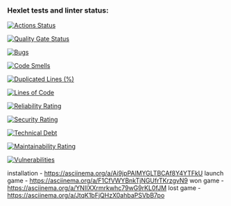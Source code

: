 ### Hexlet tests and linter status:
[![Actions Status](https://github.com/kimdeun/devops-engineer-from-scratch-project-49/actions/workflows/hexlet-check.yml/badge.svg)](https://github.com/kimdeun/devops-engineer-from-scratch-project-49/actions)

[![Quality Gate Status](https://sonarcloud.io/api/project_badges/measure?project=kimdeun_devops-engineer-from-scratch-project-49&metric=alert_status)](https://sonarcloud.io/summary/new_code?id=kimdeun_devops-engineer-from-scratch-project-49)

[![Bugs](https://sonarcloud.io/api/project_badges/measure?project=kimdeun_devops-engineer-from-scratch-project-49&metric=bugs)](https://sonarcloud.io/summary/new_code?id=kimdeun_devops-engineer-from-scratch-project-49)

[![Code Smells](https://sonarcloud.io/api/project_badges/measure?project=kimdeun_devops-engineer-from-scratch-project-49&metric=code_smells)](https://sonarcloud.io/summary/new_code?id=kimdeun_devops-engineer-from-scratch-project-49)

[![Duplicated Lines (%)](https://sonarcloud.io/api/project_badges/measure?project=kimdeun_devops-engineer-from-scratch-project-49&metric=duplicated_lines_density)](https://sonarcloud.io/summary/new_code?id=kimdeun_devops-engineer-from-scratch-project-49)

[![Lines of Code](https://sonarcloud.io/api/project_badges/measure?project=kimdeun_devops-engineer-from-scratch-project-49&metric=ncloc)](https://sonarcloud.io/summary/new_code?id=kimdeun_devops-engineer-from-scratch-project-49)

[![Reliability Rating](https://sonarcloud.io/api/project_badges/measure?project=kimdeun_devops-engineer-from-scratch-project-49&metric=reliability_rating)](https://sonarcloud.io/summary/new_code?id=kimdeun_devops-engineer-from-scratch-project-49)

[![Security Rating](https://sonarcloud.io/api/project_badges/measure?project=kimdeun_devops-engineer-from-scratch-project-49&metric=security_rating)](https://sonarcloud.io/summary/new_code?id=kimdeun_devops-engineer-from-scratch-project-49)

[![Technical Debt](https://sonarcloud.io/api/project_badges/measure?project=kimdeun_devops-engineer-from-scratch-project-49&metric=sqale_index)](https://sonarcloud.io/summary/new_code?id=kimdeun_devops-engineer-from-scratch-project-49)

[![Maintainability Rating](https://sonarcloud.io/api/project_badges/measure?project=kimdeun_devops-engineer-from-scratch-project-49&metric=sqale_rating)](https://sonarcloud.io/summary/new_code?id=kimdeun_devops-engineer-from-scratch-project-49)

[![Vulnerabilities](https://sonarcloud.io/api/project_badges/measure?project=kimdeun_devops-engineer-from-scratch-project-49&metric=vulnerabilities)](https://sonarcloud.io/summary/new_code?id=kimdeun_devops-engineer-from-scratch-project-49)

installation - https://asciinema.org/a/Ai9jpPAlMYGLTBCAf8Y4YTFkU
launch game - https://asciinema.org/a/F1CfVWYBnkTjNGUfrTKrzgvN9
won game - https://asciinema.org/a/YNIIXXrmrkwhc79wG9rKL0fJM
lost game - https://asciinema.org/a/JtqK1bFjQHzX0ahbaPSVbB7po
